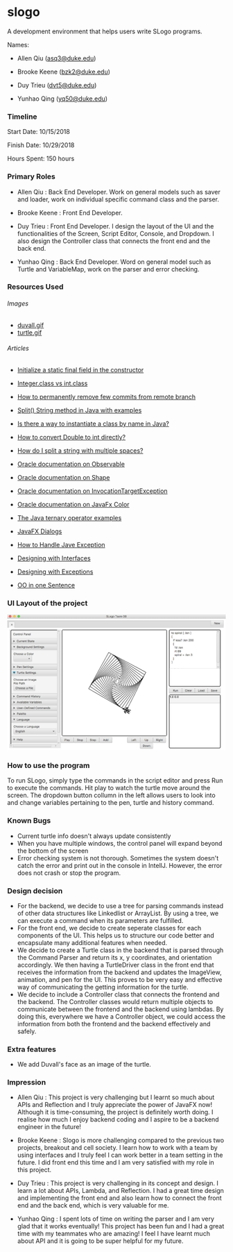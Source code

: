 # slogo

A development environment that helps users write SLogo programs.

Names:
* Allen Qiu (asq3@duke.edu)

* Brooke Keene (bzk2@duke.edu)

* Duy Trieu (dvt5@duke.edu)

* Yunhao Qing (yq50@duke.edu)

### Timeline

Start Date: 10/15/2018

Finish Date: 10/29/2018

Hours Spent: 150 hours

### Primary Roles

* Allen Qiu : Back End Developer. Work on general models such as saver and loader, work on individual specific command class and the parser.

* Brooke Keene : Front End Developer.

* Duy Trieu : Front End Developer. I design the layout of the UI and the functionalities of the Screen, Script Editor, Console, and Dropdown. I also design the Controller class that connects the front end and the back end.

* Yunhao Qing : Back End Developer. Word on general model such as Turtle and VariableMap, work on the parser and error checking.


### Resources Used

###### Images

* [duvall.gif](https://users.cs.duke.edu/~rcd/images/rcd.jpg)
* [turtle.gif]()

###### Articles


* [Initialize a static final field in the constructor](https://stackoverflow.com/questions/5093744/initialize-a-static-final-field-in-the-constructor)
* [Integer.class vs int.class](https://l.messenger.com/l.php?u=https%3A%2F%2Fstackoverflow.com%2Fquestions%2F22470985%2Finteger-class-vs-int-class&h=AT0oxh3T6S7cgm3CMzhRzM-bvukfJYa5z3dXlGkvSAJkB-cd-ucubCPXM4pLevC69Rc95Srq_DW-I0h1FdTZsHNwYd470REraRFeRU-z1YK_47OpJFGXvmkI6ulIDw)
* [How to permanently remove few commits from remote branch](https://stackoverflow.com/questions/3293531/how-to-permanently-remove-few-commits-from-remote-branch)
* [Split() String method in Java with examples](https://www.geeksforgeeks.org/split-string-java-examples/)
* [Is there a way to instantiate a class by name in Java?](https://stackoverflow.com/questions/9886266/is-there-a-way-to-instantiate-a-class-by-name-in-java)
* [How to convert Double to int directly?](https://stackoverflow.com/questions/5404149/how-to-convert-double-to-int-directly)
* [How do I split a string with multiple spaces?](https://kodejava.org/how-do-i-split-a-string-with-multiple-spaces/)
* [Oracle documentation on Observable](https://docs.oracle.com/javase/7/docs/api/java/util/Observable.html)
* [Oracle documentation on Shape](https://docs.oracle.com/javase/8/javafx/api/javafx/scene/shape/Shape.html)
* [Oracle documentation on InvocationTargetException](https://docs.oracle.com/javase/7/docs/api/java/lang/reflect/InvocationTargetException.html)
* [Oracle documentation on JavaFx Color](https://docs.oracle.com/javafx/2/api/javafx/scene/paint/Color.html)
* [The Java ternary operator examples](https://alvinalexander.com/java/edu/pj/pj010018)

* [JavaFX Dialogs](https://code.makery.ch/blog/javafx-dialogs-official/)
* [How to Handle Jave Exception](https://stackify.com/specify-handle-exceptions-java/)
* [Designing with Interfaces](https://www.artima.com/designtechniques/interfaces.html)
* [Designing with Exceptions](https://www.javaworld.com/article/2076721/core-java/designing-with-exceptions.html)
* [OO in one Sentence](https://media.pragprog.com/articles/may_04_oo1.pdf)

### UI Layout of the project

![UI View](doc/SlogoUIDesign.png "IDE initial plan")

### How to use the program

To run SLogo, simply type the commands in the script editor and press Run to execute the commands. Hit play to watch the turtle move around the screen. The dropdown button collumn in the left allows users to look into and change variables pertaining to the pen, turtle and history command.

### Known Bugs
* Current turtle info doesn't always update consistently
* When you have multiple windows, the control panel will expand beyond the bottom of the screen
* Error checking system is not thorough. Sometimes the system doesn't catch the error and print out in the console in IntellJ. However, the error does not crash or stop the program.

### Design decision
* For the backend, we decide to use a tree for parsing commands instead of other data structures like Linkedlist or ArrayList. By using a tree, we can execute a command when its parameters are fulfilled.
* For the front end, we decide to create seperate classes for each components of the UI. This helps us to structure our code better and encapsulate many additional features when needed. 
* We decide to create a Turtle class in the backend that is parsed through the Command Parser and return its x, y coordinates, and orientation accordingly. We then having a TurtleDriver class in the front end that receives the information from the backend and updates the ImageView, animation, and pen for the UI. This proves to be very easy and effective way of communicating the getting information for the turtle.
* We decide to include a Controller class that connects the frontend and the backend. The Controller classes would return multiple objects to communicate between the frontend and the backend using lambdas. By doing this, everywhere we have a Controller object, we could access the information from both the frontend and the backend effectively and safely.

### Extra features

* We add Duvall's face as an image of the turtle. 

### Impression

* Allen Qiu : This project is very challenging but I learnt so much about APIs and Reflection and I truly appreciate the power of JavaFX now! Although it is time-consuming, the project is definitely worth doing. I realise how much I enjoy backend coding and I aspire to be a backend engineer in the future!

* Brooke Keene : Slogo is more challenging compared to the previous two projects, breakout and cell society. I learn how to work with a team by using interfaces and I truly feel I can work better in a team setting in the future. I did front end this time and I am very satisfied with my role in this project.

* Duy Trieu : This project is very challenging in its concept and design. I learn a lot about APIs, Lambda, and Reflection. I had a great time design and implementing the front end and also learn how to connect the front end and the back end, which is very valuable for me. 

* Yunhao Qing : I spent lots of time on writing the parser and I am very glad that it works eventually! This project has been fun and I had a great time with my teammates who are amazing! I feel I have learnt much about API and it is going to be super helpful for my future.